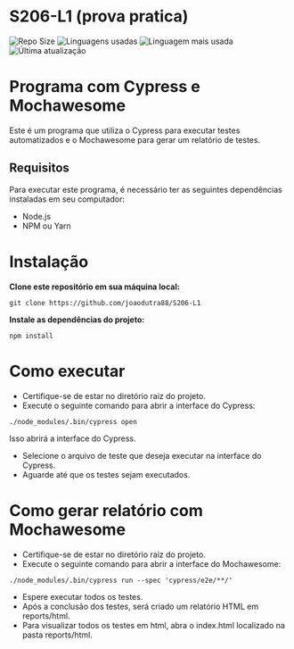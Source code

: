 # S206-L1 (prova pratica)

![Repo Size](https://img.shields.io/github/repo-size/joaodutra88/S206-L1)
![Linguagens usadas](https://img.shields.io/github/languages/count/joaodutra88/S206-L1)
![Linguagem mais usada](https://img.shields.io/github/languages/top/joaodutra88/S206-L1)
![Última atualização](https://img.shields.io/github/last-commit/joaodutra88/S206-L1)

# Programa com Cypress e Mochawesome

Este é um programa que utiliza o Cypress para executar testes automatizados e o Mochawesome para gerar um relatório de testes.

## Requisitos

Para executar este programa, é necessário ter as seguintes dependências instaladas em seu computador:

-  Node.js
-  NPM ou Yarn

# Instalação

**Clone este repositório em sua máquina local:**

```
git clone https://github.com/joaodutra88/S206-L1
```

**Instale as dependências do projeto:**

```
npm install
```

# Como executar

-  Certifique-se de estar no diretório raiz do projeto.
-  Execute o seguinte comando para abrir a interface do Cypress:

```
./node_modules/.bin/cypress open
```

Isso abrirá a interface do Cypress.

-  Selecione o arquivo de teste que deseja executar na interface do Cypress.
-  Aguarde até que os testes sejam executados.

# Como gerar relatório com Mochawesome

-  Certifique-se de estar no diretório raiz do projeto.
-  Execute o seguinte comando para abrir a interface do Mochawesome:

```
./node_modules/.bin/cypress run --spec 'cypress/e2e/**/'
```

-  Espere executar todos os testes.
-  Após a conclusão dos testes, será criado um relatório HTML em reports/html.
-  Para visualizar todos os testes em html, abra o index.html localizado na pasta reports/html.
